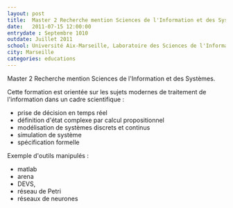 ```yaml
---
layout: post
title:  Master 2 Recherche mention Sciences de l'Information et des Systèmes
date:   2011-07-15 12:00:00
entrydate : Septembre 1010
outdate: Juillet 2011
school: Université Aix-Marseille, Laboratoire des Sciences de l'Information et des Systèmes
city: Marseille
categories: educations
---
```


Master 2 Recherche mention Sciences de l'Information et des Systèmes.

Cette formation est orientée sur les sujets modernes de traitement de l'information dans un cadre scientifique :

* prise de décision en temps réel
* définition d'état complexe par calcul propositionnel
* modélisation de systèmes discrets et continus
* simulation de système
* spécification formelle

Exemple d'outils manipulés :

* matlab
* arena
* DEVS,
* réseau de Petri
* réseaux de neurones

